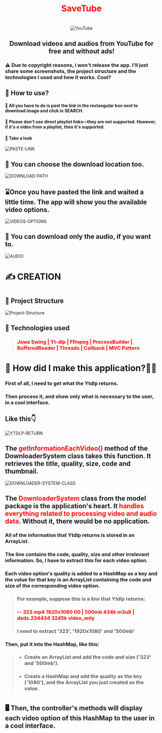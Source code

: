 <div align="center"> 
<h1> <span style="color:red"> SaveTube </span> </h1>
</div>

#

<div align="center">

![YouTube](https://img.shields.io/badge/YouTube-%23FF0000.svg?style=for-the-badge&logo=YouTube&logoColor=white)

## Download videos and audios from YouTube for free and without ads!
</div>


### ⚠️ Due to copyright reasons, i won't release the app. I'll just share some screenshots, the project structure and the technologies I used and how it works. Cool?
##

##
## 🤔 How to use?

#### 🔗 All you have to do is past the link in the rectangular box next to download image and click in SEARCH.
#### 🚫 Please don't use direct playlist links—they are not supported. However, if it's a video from a playlist, then it's supported.

#### 👀 Take a look
![PASTE-LINK](https://github.com/lucasferreira09/SaveTube-Java-Swing/blob/02036f427120fe979e2be07695e98970a9f3545a/screenshots/paste_link_video.png)

##

## 📂 You can choose the download location too.
![DOWNLOAD-PATH](https://github.com/lucasferreira09/SaveTube-Java-Swing/blob/02036f427120fe979e2be07695e98970a9f3545a/screenshots/download_path.png)

##


## ⌛Once you have pasted the link and waited a little time. The app will show you the available video options.

![VIDEOS-OPTIONS](https://github.com/lucasferreira09/SaveTube-Java-Swing/blob/b0eb2b8cfca339efce0dd4cb3784325ee7f7d629/screenshots/video_options.png)

##


## 🎵 You can download only the audio, if you want to.
![AUDIO](https://github.com/lucasferreira09/SaveTube-Java-Swing/blob/02036f427120fe979e2be07695e98970a9f3545a/screenshots/audio.png)

#
# ✍️ **CREATION**
#
## 📂 Project Structure

![Project-Structure](https://github.com/lucasferreira09/SaveTube-Java-Swing/blob/b0eb2b8cfca339efce0dd4cb3784325ee7f7d629/screenshots/project_structure.png)

##
## 🤖 Technologies used

> ### <span style="color:red"> **Jawa Swing | Yt-dlp | Ffmpeg | ProcessBuilder | BufferedReader | Threads | Callback | MVC Pattern** </span>
# 
#
# 🤔 How did I make this application?👨‍💻

### First of all, I need to get what the Ytdlp returns.
### Then process it, and show only what is necessary to the user, in a cool interface.

## Like this👇
![YTDLP-RETURN](https://github.com/lucasferreira09/SaveTube-Java-Swing/blob/b0eb2b8cfca339efce0dd4cb3784325ee7f7d629/screenshots/ytdlp_return_information.png)

## The  <span style="color:red"> **getInformationEachVideo()** </span> method of the DownloaderSystem class takes this function. It retrieves the **title, quality, size, code and thumbnail.**

![DOWNLOADER-SYSTEM-CLASS](https://github.com/lucasferreira09/SaveTube-Java-Swing/blob/b0eb2b8cfca339efce0dd4cb3784325ee7f7d629/screenshots/downloader_system_class.png)

## The <span style="color:red"> **DownloaderSystem** </span> class from the model package is the application's heart. It <span style="color:red"> **handles everything related to processing video and audio data**</span>. Without it, there would be no application.

### All of the information that Ytdlp returns is stored in an ArrayList.
### The line contains the code, quality, size and other irrelevant information. So, I have to extract this for each video option.
### Each video option's quality is added to a HashMap as a key and the value for that key is an ArrayList containing the code and size of the corresponding video option.

> ### For example, suppose this is a line that Ytdlp returns:
> ### <span style="color:red">  -- 323 mp4 1920x1080 00 | 500mb 434k m3u8 | dsds.234434 3245k video_only </span>
> ### I need to extract '323', '1920x1080' and '500mb'

### 
### Then, put it into the HashMap, like this:

> * ### Create an ArrayList and add the code and size ('323' and '500mb').
> * ### Create a HashMap and add the quality as the key ('1080'), and the ArrayList you just created as the value.
#
#
## 🖥️ Then, the controller's methods will display each video option of this HashMap to the user in a cool interface.

